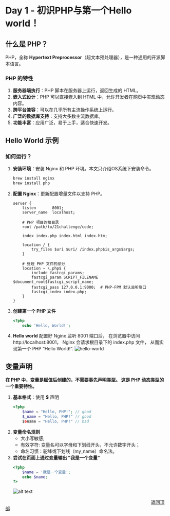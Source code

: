 # <a id="top"></a>Day 1 - 初识PHP与第一个Hello world！

## 什么是 PHP？

PHP，全称 **Hypertext Preprocessor**（超文本预处理器），是一种通用的开源脚本语言。

### PHP 的特性

1. **服务器端执行**：PHP 脚本在服务器上运行，返回生成的 HTML。
2. **嵌入式设计**：PHP 可以直接嵌入到 HTML 中，允许开发者在网页中实现动态内容。
3. **跨平台兼容**：可以在几乎所有主流操作系统上运行。
4. **广泛的数据库支持**：支持大多数主流数据库。
5. **功能丰富**：应用广泛，易于上手，适合快速开发。

## Hello World 示例

### 如何运行？

1. **安装环境**：安装 Nginx 和 PHP 环境。本文只介绍OS系统下安装命令。
    ```bash
    brew install nginx
    brew install php
    ```
2. **配置 Nginx**：更新配置增量文件以支持 PHP。

   ```nginx
   server {
       listen       8001;
       server_name  localhost;

       # PHP 项目的根目录
       root /path/to/21challenge/code;

       index index.php index.html index.htm;

       location / {
           try_files $uri $uri/ /index.php$is_args$args;
       }

       # 处理 PHP 文件的部分
       location ~ \.php$ {
           include fastcgi_params;
           fastcgi_param SCRIPT_FILENAME $document_root$fastcgi_script_name;
           fastcgi_pass 127.0.0.1:9000;  # PHP-FPM 默认监听端口
           fastcgi_index index.php;
       }
   }
3. **创建第一个 PHP 文件**

    ```php
    <?php
        echo 'Hello, World!';
4. **Hello world**
    配置好 Nginx 监听 8001 端口后，
    在浏览器中访问 http://localhost:8001，
    Nginx 会请求根目录下的 index.php 文件，
    从而实现第一个 PHP “Hello World!”.
    ![hello-world](img/image.png)
    
## 变量声明

**在 PHP 中，变量是赋值后创建的，不需要事先声明类型。
这是 PHP 动态类型的一个重要特性。**

1. **基本格式**：使用 **$** 声明
    ```php
    <?php
        $name = "Hello, PHP!"; // good
        $_name = "Hello, PHP!" // good
        $6name = "Hello, PHP!" // bad
    ```
2. **变量命名规则**
    - 大小写敏感;
    - 有效字符: 变量名可以字母和下划线开头，不允许数字开头；
    - 命名习惯：驼峰或下划线（my_name）命名法。
3. **尝试在页面上通过变量输出 "我是一个变量"**
    ```php
    <?php
        $name = '我是一个变量';
        echo $name;
    ?>
    ```
    ![alt text](img/image-1.png)
    
<a style="margin-left:90%;"></a>[返回顶部](#top)